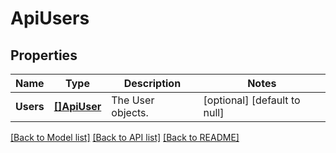 # ApiUsers

## Properties
Name | Type | Description | Notes
------------ | ------------- | ------------- | -------------
**Users** | [**[]ApiUser**](apiUser.md) | The User objects. | [optional] [default to null]

[[Back to Model list]](../README.md#documentation-for-models) [[Back to API list]](../README.md#documentation-for-api-endpoints) [[Back to README]](../README.md)


